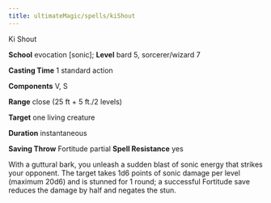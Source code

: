 ```yaml
---
title: ultimateMagic/spells/kiShout
---
```

Ki Shout

**School** evocation [sonic]; **Level** bard 5, sorcerer/wizard 7

**Casting Time** 1 standard action

**Components** V, S

**Range** close (25 ft + 5 ft./2 levels)

**Target** one living creature

**Duration** instantaneous

**Saving Throw** Fortitude partial **Spell Resistance** yes

With a guttural bark, you unleash a sudden blast of sonic energy that strikes your opponent. The target takes 1d6 points of sonic damage per level (maximum 20d6) and is stunned for 1 round; a successful Fortitude save reduces the damage by half and negates the stun.

